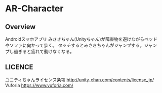 # AR-Character

## Overview
Androidスマホアプリ
みさきちゃん(Unityちゃん)が障害物を避けながらベッドやソファに向かって歩く。
タッチするとみさきちゃんがジャンプする。ジャンプし過ぎると疲れて動けなくなる。

## LICENCE
ユニティちゃんライセンス条項 http://unity-chan.com/contents/license_jp/
Vuforia https://www.vuforia.com/
